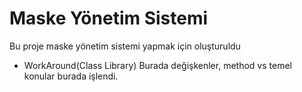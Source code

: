 # Maske Yönetim Sistemi
Bu proje maske yönetim sistemi yapmak için oluşturuldu
- WorkAround(Class Library)
  Burada değişkenler, method vs temel konular burada işlendi.

